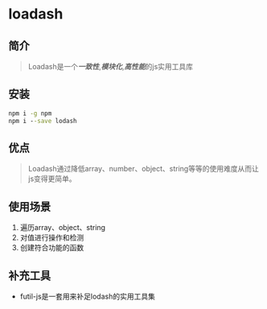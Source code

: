 # loadash

## 简介

> Loadash是一个***一致性***,***模块化***,***高性能***的js实用工具库

## 安装

```cmd
npm i -g npm
npm i --save lodash
```

## 优点

> Loadash通过降低array、number、object、string等等的使用难度从而让js变得更简单。

## 使用场景

1. 遍历array、object、string
2. 对值进行操作和检测
3. 创建符合功能的函数

## 补充工具

* futil-js是一套用来补足lodash的实用工具集

